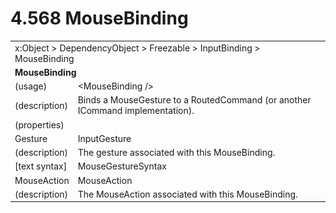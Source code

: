 <html dir="LTR" xmlns:mshelp="http://msdn.microsoft.com/mshelp" xmlns:ddue="http://ddue.schemas.microsoft.com/authoring/2003/5" xmlns:xlink="http://www.w3.org/1999/xlink" xmlns:tool="http://www.microsoft.com/tooltip">

<body>
 <input type="hidden" id="userDataCache" class="userDataStyle">
 <input type="hidden" id="hiddenScrollOffset">
 <img id="dropDownImage" style="display:none; height:0; width:0;" src="../local/drpdown.gif">
 <img id="dropDownHoverImage" style="display:none; height:0; width:0;" src="../local/drpdown_orange.gif">
 <img id="collapseImage" style="display:none; height:0; width:0;" src="../local/collapse.gif">
 <img id="expandImage" style="display:none; height:0; width:0;" src="../local/exp.gif">
 <img id="collapseAllImage" style="display:none; height:0; width:0;" src="../local/collall.gif">
 <img id="expandAllImage" style="display:none; height:0; width:0;" src="../local/expall.gif">
 <img id="copyImage" style="display:none; height:0; width:0;" src="../local/copycode.gif">
 <img id="copyHoverImage" style="display:none; height:0; width:0;" src="../local/copycodeHighlight.gif">
 <div id="header"><h1 class="heading">4.568 MouseBinding</h1></div>

 <div id="mainSection">
 <div id="mainBody">
 <div id="allHistory" class="saveHistory" onsave="saveAll()" onload="loadAll()"></div>
 <p xmlns:wsd="http://wsdev.schemas.microsoft.com/authoring/2008/2" xmlns:msxsl="urn:schemas-microsoft-com:xslt" xmlns:script="urn:script" xmlns:build="urn:build">
 </p>
 <div id="sectionSection0" class="section" name="collapseableSection">
 <content xmlns="http://ddue.schemas.microsoft.com/authoring/2003/5" xmlns:wsd="http://wsdev.schemas.microsoft.com/authoring/2008/2" xmlns:msxsl="urn:schemas-microsoft-com:xslt" xmlns:script="urn:script" xmlns:build="urn:build">
 </content>
 </div>
 <div id="sectionSection1" class="section" name="collapseableSection">
 <content xmlns="http://ddue.schemas.microsoft.com/authoring/2003/5" xmlns:wsd="http://wsdev.schemas.microsoft.com/authoring/2008/2" xmlns:msxsl="urn:schemas-microsoft-com:xslt" xmlns:script="urn:script" xmlns:build="urn:build">
 <table class="ProtocolAuthoredTable" xmlns="">
 <tr><td colspan="2">
<mshelp:link keywords="c0d383e4-fcdb-4546-a06b-81c262fe2a5e" tabindex="0">x:Object</mshelp:link> &gt; <mshelp:link keywords="44a6e58f-41e0-4602-b1d2-75a9b44a5acb" tabindex="0">DependencyObject</mshelp:link> &gt; <mshelp:link keywords="14abf0ee-8f63-4ed1-80bd-0b71e55f11cb" tabindex="0">Freezable</mshelp:link> &gt; <mshelp:link keywords="a8b44db5-6882-4761-9e29-cb77ff5da32a" tabindex="0">InputBinding</mshelp:link> &gt; <mshelp:link keywords="26c5a14f-5d3d-4bc1-a5b5-ce5cc8d9b8aa" tabindex="0">MouseBinding</mshelp:link> </td>
 </tr>
 <tr><td colspan="2">
 <b>MouseBinding</b> </td>
 </tr>
 <tr><td><div class="indent0">(usage)</div></td>
 <td>&lt;MouseBinding /&gt;</td>
 </tr>
 <tr><td><div class="indent0">(description)</div></td>
 <td>Binds a MouseGesture to a RoutedCommand (or another ICommand implementation).</td>
 </tr>
 <tr><td><div class="indent0">(properties)</div></td>
 <td></td>
 </tr>
 <tr><td><div class="indent2">Gesture</div></td>
 <td><mshelp:link keywords="ed49295a-8457-4de0-8550-c3cf52704c2c" tabindex="0">InputGesture</mshelp:link></td>
 </tr>
 <tr><td><div class="indent4">(description)</div></td>
 <td>The gesture associated with this MouseBinding.</td>
 </tr>
 <tr><td><div class="indent4">[text syntax]</div></td>
 <td><mshelp:link keywords="5988c45a-2b10-4f3e-8361-68657874e714" tabindex="0">MouseGestureSyntax</mshelp:link></td>
 </tr>
 <tr><td><div class="indent2">MouseAction</div></td>
 <td><mshelp:link keywords="4aad180d-27bd-4007-b920-ff3de8204fa5" tabindex="0">MouseAction</mshelp:link></td>
 </tr>
 <tr><td><div class="indent4">(description)</div></td>
 <td>The MouseAction associated with this MouseBinding.</td>
 </tr>
</table>
 </content>
 </div>
 <!--[if gte IE 5]>
 <tool:tip element="languageFilterToolTip" avoidmouse="false"/>
 <![endif]-->
 </div>
 <a name="feedback"></a><span></span>
 </div>
</body></html>
